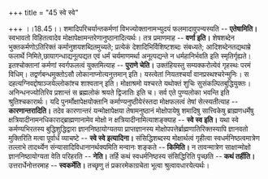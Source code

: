 +++
title = "45 स्वे स्वे"

+++
।।18.45।। शमादिपरिचर्यान्तकर्मणां विभज्योक्तानामभ्युदयं फलमादावुपन्यस्यति
-- **एतेषामिति।** स्वभावतो विहितत्वादेव
मोक्षापेक्षामन्तरेणानुष्ठानादित्यर्थः। तत्र प्रमाणमाह -- **वर्णा इति।**
शेषशब्देन भुक्तकर्मणोऽतिरिक्तं कर्मानुशयशब्दितमुच्यते; प्रत्येकं
देशादिभिर्विशिष्टशब्दः संबध्यते; आदिशब्देनतद्यथाम्रे फलार्थे
निमिते,छायागन्धाद्यनूत्पद्यत एवं धर्मं चर्यमाणमर्था अनूत्पद्यन्ते न
धर्महानिर्भवति इति स्मृतिर्गृह्यते। इतश्चोक्तानां कर्मणां स्वर्गफलत्वं
युक्तमित्याह -- **पुराणे चेति।** उक्तंहियस्तु सम्यक्करोत्येवं गृहस्थः
परमं विधिम्। तद्वर्णबन्धमुक्तोऽसौ लोकानाप्नोत्यनुत्तमान् इति। यस्त्वेतां
नियतश्चर्यां वानप्रस्थश्चरेन्मुनिः। स दहत्यग्निवद्दोषाञ्जयेल्लोकांश्च
शाश्वतान् इति। मोक्षाश्रमो यश्चरते यथोक्तं शुचिः सुसंकल्पितबुद्धियुक्तः।
अनिन्धनज्योतिरिव प्रशान्तं स ब्रह्मलोकं श्रयते द्विजातिः इति च। सर्व एते
पुण्यलोका भवन्ति इति श्रुतिश्चकारार्थः। यदि पुनर्मोक्षापेक्षयोक्तानि
कर्माण्यनुष्ठीयेरंस्तदा मोक्षफलत्वं तेषां सेत्स्यतीत्याह --
**कारणान्तरादिति।** तदेव कारणान्तरं यन्मोक्षापेक्षया तेषामनुष्ठानं
मोक्षोपायेषु शमादिषु सात्त्विकेषु ब्राह्मणधर्मेषु
क्षत्रियादीनामनधिकाराद्ब्राह्मणानामेव मोक्षो न
क्षत्रियादीनामित्याशङ्क्याह -- **स्वे स्व इति।** यथा स्वे कर्मण्यभिरतस्य
बुद्धिशुद्धिद्वारा ज्ञाननिष्ठायोग्यतया प्राप्तज्ञानस्य
मोक्षोपपत्तेर्ब्राह्मणातिरिक्तस्यापि ज्ञानवतो मुक्तिरिति मत्वा
पूर्वार्धं व्याचष्टे -- **स्वे स्वे इत्यादिना।** संसिद्धिशब्दस्य
मोक्षार्थत्वं गृहीत्वा स्वधर्मनिष्ठत्वमात्रेण तल्लाभे तादर्थ्येन
संन्यासादिविधानानर्थक्यमिति मन्वानः शङ्कते -- **किमिति।** न तावन्मात्रेण
साक्षान्मोक्षो ज्ञाननिष्ठायोग्यता वेति परिहरति -- **नेति।** तर्हि कथं
स्वधर्मनिष्ठस्य संसिद्धिरिति पृच्छति -- **कथं तर्हीति।**
उत्तरार्धेनोत्तरमाह -- **स्वकर्मेति।** तच्छृणु तं प्रकारमेकाग्रचेता
भूत्वा श्रुत्वावधारयेत्यर्थः।
